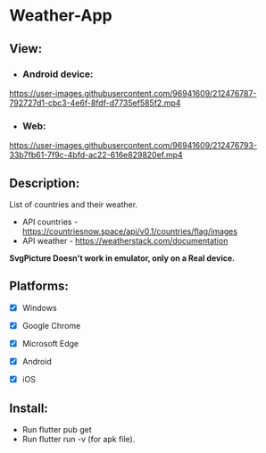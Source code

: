 # Weather-App

## View:
- ### Android device:
https://user-images.githubusercontent.com/96941609/212476787-792727d1-cbc3-4e6f-8fdf-d7735ef585f2.mp4

- ### Web:
https://user-images.githubusercontent.com/96941609/212476793-33b7fb61-7f9c-4bfd-ac22-616e829820ef.mp4

## Description:
List of countries and their weather.
- API countries - https://countriesnow.space/api/v0.1/countries/flag/images
- API weather - https://weatherstack.com/documentation

**SvgPicture Doesn't work in emulator, only on a Real device.**

## Platforms:
- [X] Windows
- [X] Google Chrome
- [X] Microsoft Edge
- [X] Android
- [X] iOS


## Install:
- Run flutter pub get
- Run flutter run -v (for apk file).
